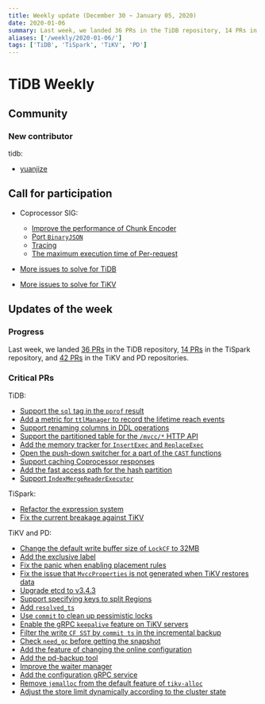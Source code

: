 ```yaml
---
title: Weekly update (December 30 ~ January 05, 2020)
date: 2020-01-06
summary: Last week, we landed 36 PRs in the TiDB repository, 14 PRs in the TiSpark repository, and 42 PRs in the TiKV and PD repositories.
aliases: ['/weekly/2020-01-06/']
tags: ['TiDB', 'TiSpark', 'TiKV', 'PD']
---
```


# TiDB Weekly

## Community

### New contributor

tidb:

* [yuanjize](https://github.com/yuanjize)

## Call for participation

* Coprocessor SIG:
    * [Improve the performance of Chunk Encoder](https://github.com/tikv/tikv/issues/5729)
    * [Port `BinaryJSON`](https://github.com/tikv/tikv/issues/5715)
    * [Tracing](https://github.com/tikv/tikv/issues/5714)
    * [The maximum execution time of Per-request](https://github.com/tikv/tikv/issues/5712)

* [More issues to solve for TiDB](https://github.com/pingcap/tidb/issues?q=is%3Aissue+is%3Aopen+label%3A%22help+wanted%22)
* [More issues to solve for TiKV](https://github.com/tikv/tikv/labels/S%3A%20HelpWanted)

## Updates of the week

### Progress

Last week, we landed [36 PRs](https://github.com/pingcap/tidb/pulls?utf8=%E2%9C%93&q=is%3Apr+is%3Amerged+merged%3A2019-12-30..2020-01-05+) in the TiDB repository, [14 PRs](https://github.com/pingcap/tispark/pulls?utf8=%E2%9C%93&q=is%3Apr+is%3Amerged+merged%3A2019-12-30..2020-01-05) in the TiSpark repository, and [42 PRs](https://github.com/search?q=repo%3Atikv%2Ftikv+repo%3Apingcap%2Fpd+is%3Apr+is%3Amerged+merged%3A2019-12-30..2020-01-05&type=Issues) in the TiKV and PD repositories.

### Critical PRs

TiDB:

* [Support the `sql` tag in the `pprof` result](https://github.com/pingcap/tidb/pull/14312)
* [Add a metric for `ttlManager` to record the lifetime reach events](https://github.com/pingcap/tidb/pull/14298)
* [Support renaming columns in DDL operations](https://github.com/pingcap/tidb/pull/14281)
* [Support the partitioned table for the `/mvcc/*` HTTP API](https://github.com/pingcap/tidb/pull/14197)
* [Add the memory tracker for `InsertExec` and `ReplaceExec`](https://github.com/pingcap/tidb/pull/14179)
* [Open the push-down switcher for a part of the `CAST` functions](https://github.com/pingcap/tidb/pull/13837)
* [Support caching Coprocessor responses](https://github.com/pingcap/tidb/pull/13824)
* [Add the fast access path for the hash partition](https://github.com/pingcap/tidb/pull/13772)
* [Support `IndexMergeReaderExecutor`](https://github.com/pingcap/tidb/pull/12305)

TiSpark:

* [Refactor the expression system](https://github.com/pingcap/tispark/pull/1327)
* [Fix the current breakage against TiKV](https://github.com/pingcap/tispark/pull/1349)

TiKV and PD:

* [Change the default write buffer size of `LockCF` to 32MB](https://github.com/tikv/tikv/pull/6393)
* [Add the exclusive label](https://github.com/pingcap/pd/pull/2074)
* [Fix the panic when enabling placement rules](https://github.com/pingcap/pd/pull/2070)
* [Fix the issue that `MvccProperties` is not generated when TiKV restores data](https://github.com/tikv/tikv/pull/6378)
* [Upgrade etcd to v3.4.3](https://github.com/pingcap/pd/pull/2063)
* [Support specifying keys to split Regions](https://github.com/tikv/tikv/pull/6372)
* [Add `resolved_ts`](https://github.com/tikv/tikv/pull/6371)
* [Use `commit` to clean up pessimistic locks](https://github.com/tikv/tikv/pull/6355)
* [Enable the gRPC `keepalive` feature on TiKV servers](https://github.com/tikv/tikv/pull/6342)
* [Filter the write `CF SST` by `commit ts` in the incremental backup](https://github.com/tikv/tikv/pull/6339)
* [Check `need_gc` before getting the snapshot](https://github.com/tikv/tikv/pull/6333)
* [Add the feature of changing the online configuration](https://github.com/tikv/tikv/pull/6331)
* [Add the pd-backup tool](https://github.com/pingcap/pd/pull/2048)
* [Improve the waiter manager](https://github.com/tikv/tikv/pull/6298)
* [Add the configuration gRPC service](https://github.com/pingcap/pd/pull/2033)
* [Remove `jemalloc` from the default feature of `tikv-alloc`](https://github.com/tikv/tikv/pull/6211)
* [Adjust the store limit dynamically according to the cluster state](https://github.com/pingcap/pd/pull/1902)
